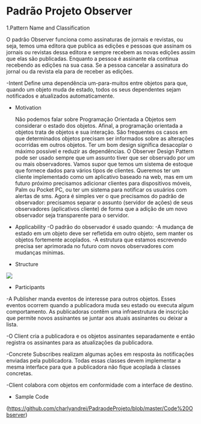 # Padrão Projeto Observer
1.Pattern Name and Classification

O padrão Observer funciona como assinaturas de jornais e revistas, ou seja, temos uma editora que publica as edições e pessoas que assinam os jornais ou revistas dessa editora e sempre recebem as novas edições assim que elas são publicadas. Enquanto a pessoa é assinante ela continua recebendo as edições na sua casa. Se a pessoa cancelar a assinatura do jornal ou da revista ela para de receber as edições.

  -Intent
  Define uma dependência um-para-muitos entre objetos para que, quando um objeto muda de estado, todos os seus dependentes sejam notificados e atualizados automaticamente.
  
  - Motivation
  
    Não podemos falar sobre Programação Orientada a Objetos sem considerar o estado dos objetos. Afinal, a programação orientada a objetos trata de objetos e sua interação. São frequentes os casos em que determinados objetos precisam ser informados sobre as alterações ocorridas em outros objetos. Ter um bom design significa desacoplar o máximo possível e reduzir as dependências. O Observer Design Pattern pode ser usado sempre que um assunto tiver que ser observado por um ou mais observadores.
    Vamos supor que temos um sistema de estoque que fornece dados para vários tipos de clientes. Queremos ter um cliente implementado como um aplicativo baseado na web, mas em um futuro próximo precisamos adicionar clientes para dispositivos móveis, Palm ou Pocket PC, ou ter um sistema para notificar os usuários com alertas de sms. Agora é simples ver o que precisamos do padrão de observador: precisamos separar o assunto (servidor de ações) de seus observadores (aplicativos cliente) de forma que a adição de um novo observador seja transparente para o servidor.

   - Applicability
     -O padrão do observador é usado quando:
     -A mudança de estado em um objeto deve ser refletida em outro objeto, sem manter os objetos fortemente acoplados.
     -A estrutura que estamos escrevendo precisa ser aprimorada no futuro com novos observadores com mudanças mínimas.
  
  - Structure 
 
 ![](https://refactoring.guru/images/patterns/diagrams/observer/structure.png)
  
  - Participants
  
   -A Publisher manda eventos de interesse para outros objetos. Esses eventos ocorrem quando a publicadora muda seu estado ou executa algum comportamento. As publicadoras contêm uma infraestrutura de inscrição que permite novos assinantes se juntar aos atuais assinantes ou deixar a lista.
   
   -O Client cria a publicadora e os objetos assinantes separadamente e então registra os assinantes para as atualizações da publicadora.
   
   -Concrete Subscribes realizam algumas ações em resposta às notificações enviadas pela publicadora. Todas essas classes devem implementar a mesma interface para que a publicadora não fique acoplada à classes concretas.
   
   -Client colabora com objetos em conformidade com a interface de destino.
  - Sample Code 
  
  (https://github.com/charlyandrei/PadraodeProjeto/blob/master/Code%20Observer)
